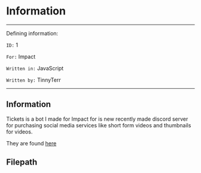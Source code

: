 # Information

---
Defining information:

`ID:` 1

`For:` Impact

`Written in:` JavaScript

`Written by:` TinnyTerr

---

## Information

Tickets is a bot I made for Impact for is new
recently made discord server for purchasing 
social media services like short form videos
and thumbnails for videos. 

They are found [here](https://discord.gg/ihp)

## Filepath


